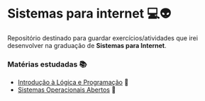 # Sistemas para internet 💻👽

Repositório destinado para guardar exercícios/atividades que irei desenvolver na graduação de **Sistemas para Internet**.

### Matérias estudadas 📚 

* [Introdução à Lógica e Programação](http://www.link.com) 🐍
* [Sistemas Operacionais Abertos](http://www.link.com) 🐧